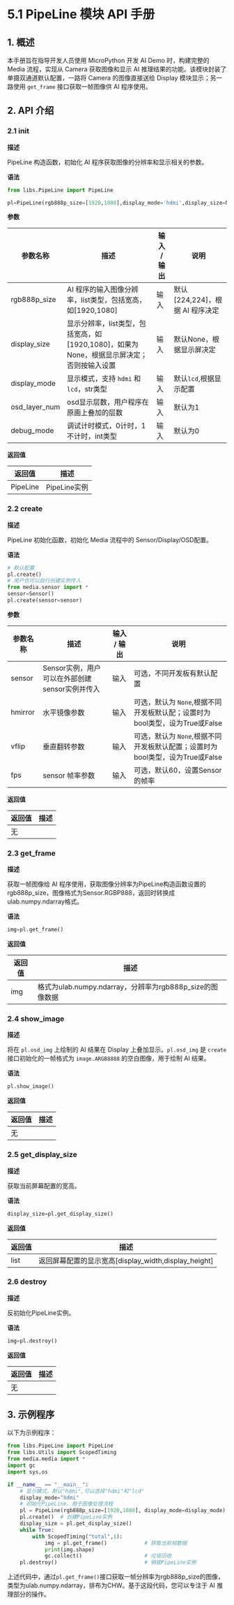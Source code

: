 # 5.1 PipeLine 模块 API 手册

## 1. 概述

本手册旨在指导开发人员使用 MicroPython 开发 AI Demo 时，构建完整的 Media 流程，实现从 Camera 获取图像和显示 AI 推理结果的功能。该模块封装了单摄双通道默认配置，一路将 Camera 的图像直接送给 Display 模块显示；另一路使用 `get_frame` 接口获取一帧图像供 AI 程序使用。

## 2. API 介绍

### 2.1 init

**描述**

PipeLine 构造函数，初始化 AI 程序获取图像的分辨率和显示相关的参数。

**语法**  

```python
from libs.PipeLine import PipeLine

pl=PipeLine(rgb888p_size=[1920,1080],display_mode='hdmi',display_size=None,osd_layer_num=1,debug_mode=0)
```

**参数**  

| 参数名称 | 描述                          | 输入 / 输出 | 说明 |
|----------|-------------------------------|-----------|------|
| rgb888p_size | AI 程序的输入图像分辨率，list类型，包括宽高，如[1920,1080] | 输入 | 默认[224,224]，根据 AI 程序决定|
| display_size | 显示分辨率，list类型，包括宽高，如[1920,1080]，如果为None，根据显示屏决定；否则按输入设置 | 输入 | 默认None，根据显示屏决定 |
| display_mode | 显示模式，支持 `hdmi` 和 `lcd`，str类型 | 输入 | 默认`lcd`,根据显示配置|
| osd_layer_num| osd显示层数，用户程序在原画上叠加的层数| 输入 | 默认为1 |
| debug_mode   | 调试计时模式，0计时，1不计时，int类型 | 输入 | 默认为0 |

**返回值**  

| 返回值 | 描述                            |
|--------|---------------------------------|
| PipeLine | PipeLine实例                  |

### 2.2 create

**描述**

PipeLine 初始化函数，初始化 Media 流程中的 Sensor/Display/OSD配置。

**语法**  

```python
# 默认配置
pl.create()
# 用户也可以自行创建实例传入
from media.sensor import *
sensor=Sensor()
pl.create(sensor=sensor)
```

**参数**  

| 参数名称 | 描述                          | 输入 / 输出 | 说明 |
|----------|-------------------------------|-----------|------|
| sensor   | Sensor实例，用户可以在外部创建sensor实例并传入  | 输入      |  可选，不同开发板有默认配置 |
| hmirror  | 水平镜像参数                | 输入      | 可选，默认为 `None`,根据不同开发板默认配；设置时为bool类型，设为True或False |
| vflip    | 垂直翻转参数                | 输入      | 可选，默认为 `None`,根据不同开发板默认配置；设置时为bool类型，设为True或False     |
| fps      | sensor 帧率参数    | 输入      | 可选，默认60，设置Sensor的帧率 |

**返回值**  

| 返回值 | 描述                            |
|--------|---------------------------------|
| 无     |                                 |

### 2.3 get_frame

**描述**

获取一帧图像给 AI 程序使用，获取图像分辨率为PipeLine构造函数设置的rgb888p_size，图像格式为Sensor.RGBP888，返回时转换成ulab.numpy.ndarray格式。

**语法**  

```python
img=pl.get_frame()
```

**返回值**  

| 返回值 | 描述                            |
|--------|---------------------------------|
| img     | 格式为ulab.numpy.ndarray，分辨率为rgb888p_size的图像数据 |

### 2.4 show_image

**描述**

将在 `pl.osd_img` 上绘制的 AI 结果在 Display 上叠加显示。`pl.osd_img` 是 `create` 接口初始化的一帧格式为 `image.ARGB8888` 的空白图像，用于绘制 AI 结果。

**语法**  

```python
pl.show_image()
```

**返回值**  

| 返回值 | 描述                            |
|--------|---------------------------------|
| 无     |                                 |

### 2.5 get_display_size

**描述**

获取当前屏幕配置的宽高。

**语法**  

```python
display_size=pl.get_display_size()
```

**返回值**  

| 返回值 | 描述                            |
|--------|---------------------------------|
| list    | 返回屏幕配置的显示宽高[display_width,display_height] |

### 2.6 destroy

**描述**

反初始化PipeLine实例。

**语法**  

```python
img=pl.destroy()
```

**返回值**  

| 返回值 | 描述                            |
|--------|---------------------------------|
| 无    |                                  |

## 3. 示例程序

以下为示例程序：

```python
from libs.PipeLine import PipeLine
from libs.Utils import ScopedTiming
from media.media import *
import gc
import sys,os

if __name__ == "__main__":
    # 显示模式，默认"hdmi",可以选择"hdmi"和"lcd"
    display_mode="hdmi"
    # 初始化PipeLine，用于图像处理流程
    pl = PipeLine(rgb888p_size=[1920,1080], display_mode=display_mode)
    pl.create()  # 创建PipeLine实例
    display_size = pl.get_display_size()
    while True:
        with ScopedTiming("total",1):
            img = pl.get_frame()            # 获取当前帧数据
            print(img.shape)
            gc.collect()                    # 垃圾回收
    pl.destroy()                            # 销毁PipeLine实例
```

上述代码中，通过`pl.get_frame()`接口获取一帧分辨率为rgb888p_size的图像，类型为ulab.numpy.ndarray，排布为CHW。基于这段代码，您可以专注于 AI 推理部分的操作。
